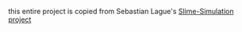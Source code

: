 this entire project is copied from Sebastian Lague's [Slime-Simulation project](https://github.com/SebLague/Slime-Simulation)
